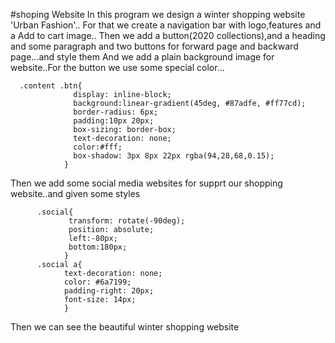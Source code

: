 #shoping Website
In this program we design a  winter shopping website 'Urban Fashion'..
For that we create a navigation bar with logo,features and a Add to cart image..
Then we add a button(2020 collections),and a heading and some paragraph and two buttons for forward page and backward page...and style them
And we add a plain background image for website..For the button we use some special color...
    


      .content .btn{
                  display: inline-block;
                  background:linear-gradient(45deg, #87adfe, #ff77cd);
                  border-radius: 6px;
                  padding:10px 20px;
                  box-sizing: border-box;
                  text-decoration: none;
                  color:#fff;
                  box-shadow: 3px 8px 22px rgba(94,28,68,0.15);
                }


Then we add some social media websites for supprt our shopping website..and given some styles



          .social{
                 transform: rotate(-90deg);
                 position: absolute;
                 left:-80px;
                 bottom:180px; 
                }
          .social a{
                text-decoration: none;
                color: #6a7199;
                padding-right: 20px;
                font-size: 14px;
                }



Then we can see the beautiful winter shopping website
